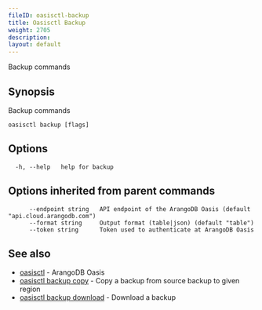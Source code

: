 ```yaml
---
fileID: oasisctl-backup
title: Oasisctl Backup
weight: 2705
description: 
layout: default
---
```

Backup commands

## Synopsis

Backup commands

```
oasisctl backup [flags]
```

## Options

```
  -h, --help   help for backup
```

## Options inherited from parent commands

```
      --endpoint string   API endpoint of the ArangoDB Oasis (default "api.cloud.arangodb.com")
      --format string     Output format (table|json) (default "table")
      --token string      Token used to authenticate at ArangoDB Oasis
```

## See also

* [oasisctl](../oasisctl-options)	 - ArangoDB Oasis
* [oasisctl backup copy](oasisctl-backup-copy)	 - Copy a backup from source backup to given region
* [oasisctl backup download](oasisctl-backup-download)	 - Download a backup

